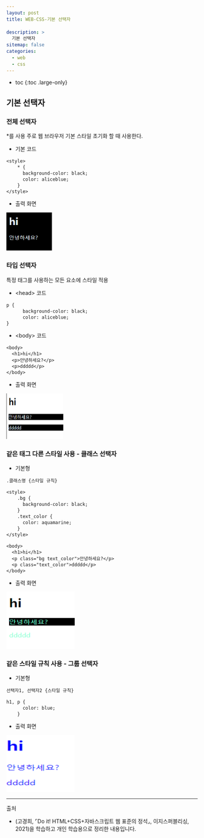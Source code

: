 ```yaml
---
layout: post
title: WEB-CSS-기본 선택자

description: >
  기본 선택자
sitemap: false
categories:
  - web
  - css
---
```


* toc
{:toc .large-only}

## 기본 선택자

### 전체 선택자
*를 사용
주로 웹 브라우저 기본 스타일 초기화 할 때 사용한다.

- 기본 코드

~~~
<style>
    * {
      background-color: black;
      color: aliceblue;
    }
</style>
~~~

- 출력 화면

<img src="/assets/img/blog/web/css/post2/1.PNG" width="120" height="100">

### 타입 선택자
특정 태그를 사용하는 모든 요소에 스타일 적용

- \<head> 코드

~~~
p {
      background-color: black;
      color: aliceblue;
}
~~~

- \<body> 코드

~~~
<body>
  <h1>hi</h1>
  <p>안녕하세요?</p>
  <p>ddddd</p>
</body>
~~~

- 출력 화면

<img src="/assets/img/blog/web/css/post2/2.PNG" width="150" height="120">

### 같은 태그 다른 스타일 사용 - 클래스 선택자

- 기본형

~~~
.클래스명 {스타일 규칙}
~~~

~~~
<style>
    .bg {
      background-color: black;
    }
    .text_color {
      color: aquamarine;
    }
</style>
~~~

~~~
<body>
  <h1>hi</h1>
  <p class="bg text_color">안녕하세요?</p>
  <p class="text_color">ddddd</p>
</body>
~~~

- 출력 화면

<img src="/assets/img/blog/web/css/post2/3.PNG" width="180" height="150">


### 같은 스타일 규칙 사용 - 그룹 선택자

- 기본형

~~~
선택자1, 선택자2 {스타일 규칙}
~~~

~~~
h1, p {
      color: blue;
    }
~~~


- 출력 화면

<img src="/assets/img/blog/web/css/post2/4.PNG" width="180" height="150">

-----
출처

- (고경희, ⌜Do it! HTML+CSS+자바스크립트 웹 표준의 정석⌟, 이지스퍼블리싱, 	2021)을 학습하고 개인 학습용으로 정리한 내용입니다.
